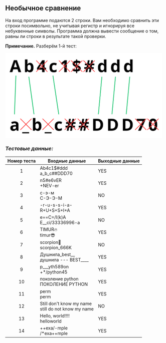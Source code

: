 ## Необычное сравнение

На вход программе подаются 2 строки. Вам необходимо сравнить эти строки посимвольно, не учитывая регистр и игнорируя все небуквенные символы.
Программа должна вывести сообщение о том, равны ли строки в результате такой проверки.

**Примечание.** Разберём 1-й тест:
<div style="background-color: #ffff; display: inline-block;">
<img src="../img/problem9.8.4.webp" alt="Необычное сравнение" width="500">
</div>

<br>

### *Тестовые данные:*

| Номер теста | Входные данные                                        | Выходные данные |
|:-----------:|-------------------------------------------------------|-----------------|
|      1      | Ab4c1$#ddd<br>a_b_c##DDD70                            | YES             |
|      2      | n5#e6vER<br>+NEV-er                                   | YES             |
|      3      | с-э-м<br>С-Э-Э-М                                      | NO              |
|      4      | -r-u-s-s-i-a-<br>R+U+S+S+I+A                          | YES             |
|      5      | e==C=/I(k)A<br>E__ci/33336996-a                       | NO              |
|      6      | TIMUR🔥<br>timur😎                                    | YES             |
|      7      | scorpion🦂<br>scorpion_666K                           | NO              |
|      8      | Душнила_best__<br>душнила --- BEST____                | YES             |
|      9      | p___yth589on<br>+*/python45                           | YES             |
|     10      | поколение python<br>ПОКОЛЕНИЕ PYTHON                  | YES             |
|     11      | perm<br>perm                                          | YES             |
|     12      | Still don't know my name<br>still do not know my name | NO              |
|     13      | Hello,     world!!!!<br>helloworld                    | YES             |
|     14      | ++exa/-mple<br>/*exa++mple                            | YES             |